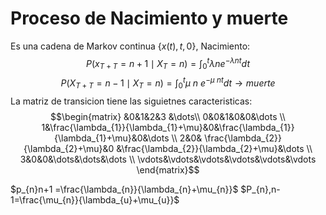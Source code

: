 # Proceso de Nacimiento y muerte
Es una cadena de Markov continua $\{x(t), t,0\}$, Nacimiento:
$$P(x_{T+T}=n+1 \mid X_{T}=n)=\int_{0}^{t}\lambda ne^{-\lambda n t}dt$$
$$P(X_{T+T}=n-1\mid X_{T}=n)=\int_{0}^{t}\mu~ n~e^{-\mu~nt}dt\rightarrow muerte$$
La matriz de transicion tiene las siguietnes caracteristicas:
$$\begin{matrix} &0&1&2&3 &\dots\\ 0&0&1&0&0&\dots \\ 1&\frac{\lambda_{1}}{\lambda_{1}+\mu}&0&\frac{\lambda_{1}}{\lambda_{1}+\mu}&0&\dots \\ 2&0& \frac{\lambda_{2}}{\lambda_{2}+\mu}&0 &\frac{\lambda_{2}}{\lambda_{2}+\mu}&\dots \\ 3&0&0&\dots&\dots&\dots \\ \vdots&\vdots&\vdots&\vdots&\vdots&\vdots \end{matrix}$$

$p_{n}n+1 =\frac{\lambda_{n}}{\lambda_{n}+\mu_{n}}$
$P_{n},n-1=\frac{\mu_{n}}{\lambda_{u}+\mu_{u}}$
